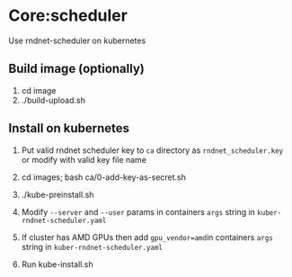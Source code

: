 # Core:scheduler

Use rndnet-scheduler on kubernetes 


Build image (optionally)
--------------------------

1. cd image
2. ./build-upload.sh

    
Install on kubernetes 
---------------------------

1. Put valid rndnet scheduler key to `ca` directory as `rndnet_scheduler.key` or modify with valid key file name
2. cd images; bash ca/0-add-key-as-secret.sh 
3. ./kube-preinstall.sh

4. Modify `--server` and `--user` params in containers `args` string in `kuber-rndnet-scheduler.yaml`
5. If cluster has AMD GPUs then add `gpu_vendor=amd`in containers `args` string in `kuber-rndnet-scheduler.yaml`

6. Run kube-install.sh
